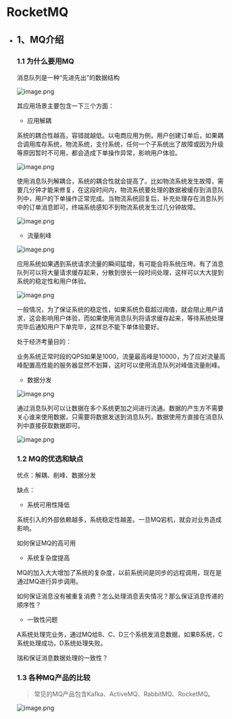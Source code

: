 # RocketMQ

- ## 1、MQ介绍

  ### 1.1 为什么要用MQ

  消息队列是一种“先进先出”的数据结构

  ![image.png](https://cdn.nlark.com/yuque/0/2021/png/12759906/1622383247093-9c1dc02c-4f0b-4e20-95fa-bba3d80f4404.png)

  其应用场景主要包含一下三个方面：

  

  - 应用解耦

  系统的耦合性越高，容错就越低。以电商应用为例，用户创建订单后，如果耦合调用库存系统，物流系统，支付系统，任何一个子系统出了故障或因为升级等原因暂时不可用，都会造成下单操作异常，影响用户体验。

  ![image.png](https://cdn.nlark.com/yuque/0/2021/png/12759906/1622383522175-62dea9ea-112f-454b-9e38-bde125a1c77b.png)

  使用消息队列解耦合，系统的耦合性就会提高了。比如物流系统发生故障，需要几分钟才能来修复，在这段时间内，物流系统要处理的数据被缓存到消息队列中，用户的下单操作正常完成。当物流系统回复后，补充处理存在消息队列中的订单消息即可，终端系统感知不到物流系统发生过几分钟故障。

  ![image.png](https://cdn.nlark.com/yuque/0/2021/png/12759906/1622387751220-631766b1-c22e-4dfd-b62a-8b9ffe1f62ff.png)

  - 流量削峰

  ![image.png](https://cdn.nlark.com/yuque/0/2021/png/12759906/1622414485453-74b39ba9-930d-494b-92cd-07fcd357152c.png)

  应用系统如果遇到系统请求流量的瞬间猛增，有可能会将系统压垮。有了消息队列可以将大量请求缓存起来，分散到很长一段时间处理，这样可以大大提到系统的稳定性和用户体验。

  

  ![image.png](https://cdn.nlark.com/yuque/0/2021/png/12759906/1622414528000-a56be787-49ae-4be8-be41-581aefd73684.png)

  一般情况，为了保证系统的稳定性，如果系统负载超过阈值，就会阻止用户请求，这会影响用户体验，而如果使用消息队列将请求缓存起来，等待系统处理完毕后通知用户下单完毕，这样总不能下单体验要好。

  

  处于经济考量目的：

  业务系统正常时段的QPS如果是1000，流量最高峰是10000，为了应对流量高峰配置高性能的服务器显然不划算，这时可以使用消息队列对峰值流量削峰。

  

  - 数据分发

  ![image.png](https://cdn.nlark.com/yuque/0/2021/png/12759906/1622415094265-4f360faf-b099-48e4-b028-2491267ab893.png)

  通过消息队列可以让数据在多个系统更加之间进行流通。数据的产生方不需要关心谁来使用数据，只需要将数据发送到消息队列，数据使用方直接在消息队列中直接获取数据即可。

  ![image.png](https://cdn.nlark.com/yuque/0/2021/png/12759906/1622415118047-cde9824c-7d7e-4c65-8a14-86504d06bd33.png)

  

  ### 1.2 MQ的优选和缺点

  

  优点：解耦、削峰、数据分发

  

  缺点：

  - 系统可用性降低

  系统引入的外部依赖越多，系统稳定性越差。一旦MQ宕机，就会对业务造成影响。

  如何保证MQ的高可用

  

  - 系统复杂度提高

  MQ的加入大大增加了系统的复杂度，以前系统间是同步的远程调用，现在是通过MQ进行异步调用。

  如何保证消息没有被重复消费？怎么处理消息丢失情况？那么保证消息传递的顺序性？

  

  - 一致性问题

  A系统处理完业务，通过MQ给B、C、D三个系统发消息数据，如果B系统，C系统处理成功，D系统处理失败。

  瑞和保证消息数据处理的一致性？

  

  ### 1.3 各种MQ产品的比较

  > 常见的MQ产品包含Kafka、ActiveMQ、RabbitMQ、RocketMQ。

  ![image.png](https://cdn.nlark.com/yuque/0/2021/png/12759906/1622415675975-7832671b-1991-408d-a342-1bc19d94afda.png)

